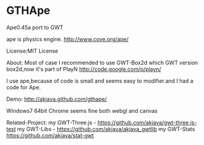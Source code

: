 GTHApe
======
Ape0.45a port to GWT

ape is physics engine.
http://www.cove.org/ape/

License:MIT License

About:
Most of case I recommended to use GWT-Box2d which GWT version box2d,now it's part of PlayN
http://code.google.com/p/playn/

I use ape,because of code is small and seems easy to modifier.and I had a code for Ape.

Demo:
http://akjava.github.com/gthape/

Windows7 64bit Chrome seems fine both webgl and canvas

Related-Project:
my GWT-Three.js - https://github.com/akjava/gwt-three.js-test
my GWT-Libs - https://github.com/akjava/akjava_gwtlib
my GWT-Stats https://github.com/akjava/stat-gwt